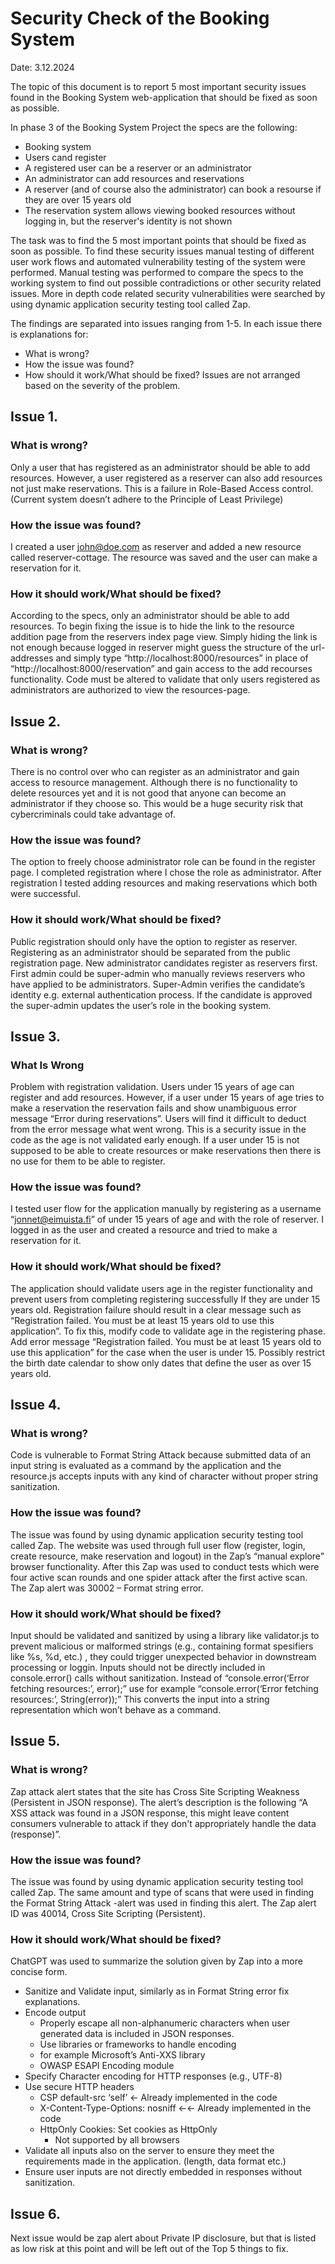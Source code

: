 # Security Check of the Booking System

Date: 3.12.2024

The topic of this document is to report 5 most important security issues 
found in the Booking System web-application that should be fixed as soon as possible.

In phase 3 of the Booking System Project the specs are the following:
* Booking system
* Users cand register
* A registered user can be a reserver or an administrator
* An administrator can add resources and reservations
* A reserver (and of course also the administrator) can book a resourse if they are over 15 years old
* The reservation system allows viewing booked resources without logging in, but the reserver's identity is not shown

The task was to find the 5 most important points that should be fixed as soon as possible.
To find these security issues manual testing of different user work flows and 
automated vulnerability testing of the system were performed. Manual testing was performed to compare 
the specs to the working system to find out possible contradictions or other security related issues.
More in depth code related security vulnerabilities were searched by using dynamic application security testing tool called Zap.

The findings are separated into issues ranging from 1-5.
In each issue there is explanations for:
* What is wrong?
* How the issue was found?
* How should it work/What should be fixed?
Issues are not arranged based on the severity of the problem.

## Issue 1.
### What is wrong?
Only a user that has registered as an administrator should be able to add resources. However, a user registered as a reserver can also add resources not just make reservations. 
This is a failure in Role-Based Access control. (Current system doesn’t adhere to the Principle of Least Privilege)

### How the issue was found?
I created a user john@doe.com as reserver and added a new resource called reserver-cottage. The resource was saved and the user can make a reservation for it.

### How it should work/What should be fixed?
According to the specs, only an administrator should be able to add resources. To begin fixing the issue is to hide the link to the resource addition page from the reservers index page view. 
Simply hiding the link is not enough because logged in reserver might guess the structure of the url-addresses and simply type “http://localhost:8000/resources” in place of “http://localhost:8000/reservation” and gain access to the add recourses functionality. 
Code must be altered to validate that only users registered as administrators are authorized to view the resources-page. 


## Issue 2.
### What is wrong?
There is no control over who can register as an administrator and gain access to resource management. 
Although there is no functionality to delete resources yet and it is not good that anyone can become an administrator if they choose so. This would be a huge security risk that cybercriminals could take advantage of. 

### How the issue was found?
The option to freely choose administrator role can be found in the register page. I completed registration where I chose the role as administrator. After registration I tested adding resources and making reservations which both were successful.

### How it should work/What should be fixed?
Public registration should only have the option to register as reserver. Registering as an administrator should be separated from the public registration page. New administrator candidates register as reservers first. First admin could be super-admin who manually reviews reservers who have applied to be administrators. Super-Admin verifies the candidate’s identity e.g. external authentication process. If the candidate is approved the super-admin updates the user’s role in the booking system.


## Issue 3. 
### What Is Wrong
Problem with registration validation. Users under 15 years of age can register and add resources. 
However, if a user under 15 years of age tries to make a reservation the reservation fails and show unambiguous error message “Error during reservations”. 
Users will find it difficult to deduct from the error message what went wrong. This is a security issue in the code as the age is not validated early enough. 
If a user under 15 is not supposed to be able to create resources or make reservations then there is no use for them to be able to register.

### How the issue was found?
I tested user flow for the application manually by registering as a username “jonnet@eimuista.fi” of under 15 years of age and with the role of reserver. 
I logged in as the user and created a resource and tried to make a reservation for it.

### How it should work/What should be fixed?
The application should validate users age in the register functionality and prevent users from completing registering successfully If they are under 15 years old. 
Registration failure should result in a clear message such as “Registration failed. You must be at least 15 years old to use this application”.
To fix this, modify code to validate age in the registering phase. Add error message “Registration failed. You must be at least 15 years old to use this application” for the case when the user is under 15. 
Possibly restrict the birth date calendar to show only dates that define the user as over 15 years old.


## Issue 4.
### What is wrong?
Code is vulnerable to Format String Attack because submitted data of an input string is evaluated as a command by the application and the resource.js accepts inputs with any kind of character without proper string sanitization. 

### How the issue was found?
The issue was found by using dynamic application security testing tool called Zap. The website was used through full user flow (register, login, create resource, make reservation and logout) in the Zap’s “manual explore” browser functionality. After this Zap was used to conduct tests  which were four active scan rounds and one spider attack after the first active scan. The Zap alert was 30002 – Format string error.

### How it should work/What should be fixed?
Input should be validated and sanitized by using a library like validator.js to prevent malicious or malformed strings (e.g., containing format spesifiers like %s, %d, etc.) , they could trigger unexpected behavior in downstream processing or loggin. Inputs should not be directly included in console.error() calls without sanitization. 
Instead of “console.error(‘Error fetching resources:’, error);” use for example “console.error(‘Error fetching resources:’, String(error));” This converts the input into a string representation which won’t behave as a command.


## Issue 5.
### What is wrong?
Zap attack alert states that the site has Cross Site Scripting Weakness (Persistent in JSON response). The alert’s description is the following “A XSS attack was found in a JSON response, this might leave content consumers vulnerable to attack if they don't appropriately handle the data (response)”. 

### How the issue was found?
The issue was found by using dynamic application security testing tool called Zap. The same amount and type of scans that were used in finding the Format String Attack -alert was used in finding this alert. The Zap alert ID was 40014, Cross Site Scripting (Persistent).

### How it should work/What should be fixed?
ChatGPT was used to summarize the solution given by Zap into a more concise form.
* Sanitize and Validate input, similarly as in Format String error fix explanations.
* Encode output
  * Properly escape all non-alphanumeric characters when user generated data is included in JSON responses.
  * Use libraries or frameworks to handle encoding
  * for example Microsoft’s Anti-XXS library
  * OWASP ESAPI Encoding module
* Specify Character encoding for HTTP responses (e.g., UTF-8)
* Use secure HTTP headers
  * CSP default-src ‘self’  <- Already implemented in the code
  * X-Content-Type-Options: nosniff <-<- Already implemented in the code
  * HttpOnly Cookies: Set cookies as HttpOnly
    * Not supported by all browsers
* Validate all inputs also on the server to ensure they meet  the requirements made in the application. (length, data format etc.) 	 
* Ensure user inputs are not directly embedded in responses without sanitization.


## Issue 6.
Next issue would be zap alert about Private IP disclosure, but that is listed as low risk at this point and will be left out of the Top 5 things to fix.

